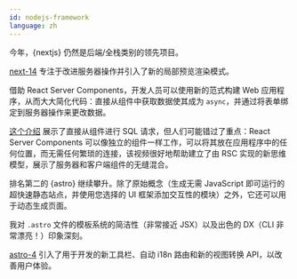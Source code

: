 ```yaml
---
id: nodejs-framework
language: zh
---
```


今年，{nextjs} 仍然是后端/全栈类别的领先项目。

[next-14](https://nextjs.org/blog/next-14) 专注于改进服务器操作并引入了新的局部预览渲染模式。

借助 React Server Components，开发人员可以使用新的范式构建 Web 应用程序，从而大大简化代码：直接从组件中获取数据使其成为 `async`，并通过将表单绑定到服务器操作来更改数据。

[这个介绍](https://www.youtube.com/watch?v=9CN9RCzznZc&t=0s) 展示了直接从组件进行 SQL 请求，但人们可能错过了重点：React Server Components 可以像独立的组件一样工作，可以将其放在应用程序中的任何位置，而无需任何繁琐的连接，该视频很好地帮助建立了由 RSC 实现的新思维模型，展示了服务器和客户端组件的无缝混合。

排名第二的 {astro} 继续攀升。除了原始概念（生成无需 JavaScript 即可运行的超快速静态站点，并使用您选择的 UI 框架添加交互性的模块）之外，它还可以用于动态生成页面。

我对 `.astro` 文件的模板系统的简洁性（非常接近 JSX）以及出色的 DX（CLI 非常漂亮！）印象深刻。

[astro-4](https://astro.build/blog/astro-4/) 引入了用于开发的新工具栏、自动 i18n 路由和新的视图转换 API，以改善用户体验。
